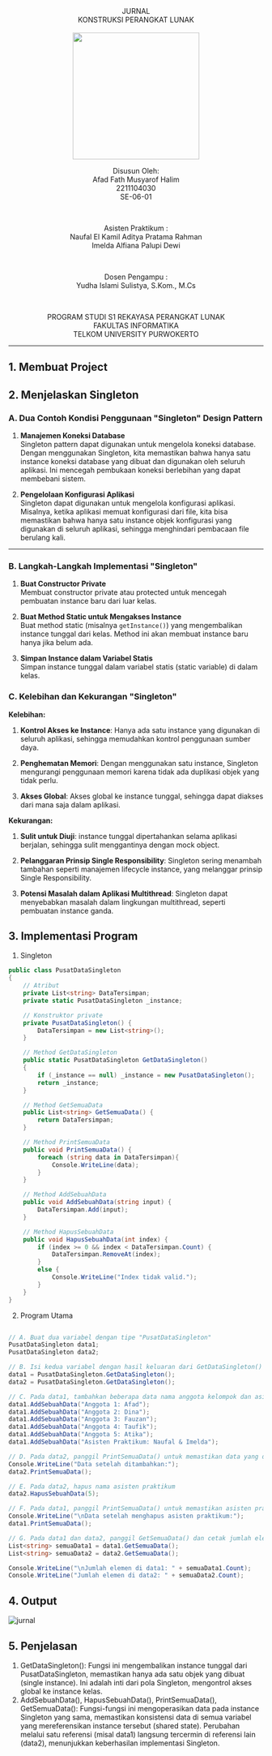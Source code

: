 <div align="center">
JURNAL <br>
KONSTRUKSI PERANGKAT LUNAK <br>
<!-- JUDUL -->
<br>

<img src="https://lac.telkomuniversity.ac.id/wp-content/uploads/2021/01/cropped-1200px-Telkom_University_Logo.svg-270x270.png" width="250px">

<br>

Disusun Oleh: <br>
Afad Fath Musyarof Halim <br>
2211104030 <br>
SE-06-01 <br>

<br>

Asisten Praktikum : <br>
Naufal El Kamil Aditya Pratama Rahman <br>
Imelda Alfiana Palupi Dewi <br>

<br>

Dosen Pengampu : <br>
Yudha Islami Sulistya, S.Kom., M.Cs <br>

<br>

PROGRAM STUDI S1 REKAYASA PERANGKAT LUNAK <br>
FAKULTAS INFORMATIKA <br> 
TELKOM UNIVERSITY PURWOKERTO <br>

</div>
<hr>

## 1. Membuat Project
## 2. Menjelaskan Singleton
### A. Dua Contoh Kondisi Penggunaan "Singleton" Design Pattern  
1. **Manajemen Koneksi Database**  
   Singleton pattern dapat digunakan untuk mengelola koneksi database. Dengan menggunakan Singleton, kita memastikan bahwa hanya satu instance koneksi database yang dibuat dan digunakan oleh seluruh aplikasi. Ini mencegah pembukaan koneksi berlebihan yang dapat membebani sistem.  

2. **Pengelolaan Konfigurasi Aplikasi**  
   Singleton dapat digunakan untuk mengelola konfigurasi aplikasi. Misalnya, ketika aplikasi memuat konfigurasi dari file, kita bisa memastikan bahwa hanya satu instance objek konfigurasi yang digunakan di seluruh aplikasi, sehingga menghindari pembacaan file berulang kali.  

---

### B. Langkah-Langkah Implementasi "Singleton"  
1. **Buat Constructor Private**  
   Membuat constructor private atau protected untuk mencegah pembuatan instance baru dari luar kelas.  

2. **Buat Method Static untuk Mengakses Instance**  
   Buat method static (misalnya `getInstance()`) yang mengembalikan instance tunggal dari kelas. Method ini akan membuat instance baru hanya jika belum ada.  

3. **Simpan Instance dalam Variabel Statis**  
   Simpan instance tunggal dalam variabel statis (static variable) di dalam kelas.  

### C. Kelebihan dan Kekurangan "Singleton"  

**Kelebihan:**  
1. **Kontrol Akses ke Instance**: Hanya ada satu instance yang digunakan di seluruh aplikasi, sehingga memudahkan kontrol penggunaan sumber daya.  

2. **Penghematan Memori**: Dengan menggunakan satu instance, Singleton mengurangi penggunaan memori karena tidak ada duplikasi objek yang tidak perlu.  

3. **Akses Global**: Akses global ke instance tunggal, sehingga dapat diakses dari mana saja dalam aplikasi.  

**Kekurangan:**  
1. **Sulit untuk Diuji**: instance tunggal dipertahankan selama aplikasi berjalan, sehingga sulit menggantinya dengan mock object.  

2. **Pelanggaran Prinsip Single Responsibility**: Singleton sering menambah tambahan seperti manajemen lifecycle instance, yang melanggar prinsip Single Responsibility.  

3. **Potensi Masalah dalam Aplikasi Multithread**: Singleton dapat menyebabkan masalah dalam lingkungan multithread, seperti pembuatan instance ganda.  

## 3. Implementasi Program
1. Singleton
``` C#
public class PusatDataSingleton
{
    // Atribut
    private List<string> DataTersimpan;
    private static PusatDataSingleton _instance;

    // Konstruktor private
    private PusatDataSingleton() {
        DataTersimpan = new List<string>();
    }

    // Method GetDataSingleton
    public static PusatDataSingleton GetDataSingleton()
    {
        if (_instance == null) _instance = new PusatDataSingleton();
        return _instance;
    }

    // Method GetSemuaData
    public List<string> GetSemuaData() { 
        return DataTersimpan; 
    }

    // Method PrintSemuaData
    public void PrintSemuaData() {
        foreach (string data in DataTersimpan){
            Console.WriteLine(data);
        }
    }

    // Method AddSebuahData
    public void AddSebuahData(string input) {
        DataTersimpan.Add(input);
    }

    // Method HapusSebuahData
    public void HapusSebuahData(int index) {
        if (index >= 0 && index < DataTersimpan.Count) {
            DataTersimpan.RemoveAt(index);
        }
        else {
            Console.WriteLine("Index tidak valid.");
        }
    }
}
```
2. Program Utama
``` C#

// A. Buat dua variabel dengan tipe "PusatDataSingleton"
PusatDataSingleton data1;
PusatDataSingleton data2;

// B. Isi kedua variabel dengan hasil keluaran dari GetDataSingleton()
data1 = PusatDataSingleton.GetDataSingleton();
data2 = PusatDataSingleton.GetDataSingleton();

// C. Pada data1, tambahkan beberapa data nama anggota kelompok dan asisten praktikum
data1.AddSebuahData("Anggota 1: Afad");
data1.AddSebuahData("Anggota 2: Dina");
data1.AddSebuahData("Anggota 3: Fauzan");
data1.AddSebuahData("Anggota 4: Taufik");
data1.AddSebuahData("Anggota 5: Atika");
data1.AddSebuahData("Asisten Praktikum: Naufal & Imelda");

// D. Pada data2, panggil PrintSemuaData() untuk memastikan data yang ditambahkan muncul
Console.WriteLine("Data setelah ditambahkan:");
data2.PrintSemuaData();

// E. Pada data2, hapus nama asisten praktikum
data2.HapusSebuahData(5);

// F. Pada data1, panggil PrintSemuaData() untuk memastikan asisten praktikum telah dihapus
Console.WriteLine("\nData setelah menghapus asisten praktikum:");
data1.PrintSemuaData();

// G. Pada data1 dan data2, panggil GetSemuaData() dan cetak jumlah elemen di list
List<string> semuaData1 = data1.GetSemuaData();
List<string> semuaData2 = data2.GetSemuaData();

Console.WriteLine("\nJumlah elemen di data1: " + semuaData1.Count);
Console.WriteLine("Jumlah elemen di data2: " + semuaData2.Count);
```

## 4. Output
![jurnal](img/jurnal.png)
## 5. Penjelasan
1. GetDataSingleton(): Fungsi ini mengembalikan instance tunggal dari PusatDataSingleton, memastikan hanya ada satu objek yang dibuat (single instance). Ini adalah inti dari pola Singleton, mengontrol akses global ke instance kelas.
2. AddSebuahData(), HapusSebuahData(), PrintSemuaData(), GetSemuaData(): Fungsi-fungsi ini mengoperasikan data pada instance Singleton yang sama, memastikan konsistensi data di semua variabel yang mereferensikan instance tersebut (shared state). Perubahan melalui satu referensi (misal data1) langsung tercermin di referensi lain (data2), menunjukkan keberhasilan implementasi Singleton.